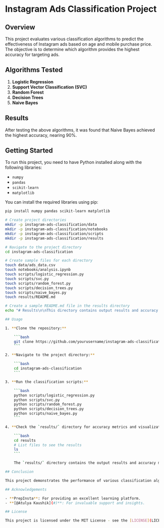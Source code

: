 # Instagram Ads Classification Project

## Overview

This project evaluates various classification algorithms to predict the effectiveness of Instagram ads based on age and mobile purchase price. The objective is to determine which algorithm provides the highest accuracy for targeting ads.

## Algorithms Tested

1. **Logistic Regression**
2. **Support Vector Classification (SVC)**
3. **Random Forest**
4. **Decision Trees**
5. **Naive Bayes**

## Results

After testing the above algorithms, it was found that Naive Bayes achieved the highest accuracy, nearing 90%.

## Getting Started

To run this project, you need to have Python installed along with the following libraries:

- `numpy`
- `pandas`
- `scikit-learn`
- `matplotlib`

You can install the required libraries using pip:

```bash
pip install numpy pandas scikit-learn matplotlib

# Create project directories
mkdir -p instagram-ads-classification/data
mkdir -p instagram-ads-classification/notebooks
mkdir -p instagram-ads-classification/scripts
mkdir -p instagram-ads-classification/results

# Navigate to the project directory
cd instagram-ads-classification

# Create sample files for each directory
touch data/ads_data.csv
touch notebooks/analysis.ipynb
touch scripts/logistic_regression.py
touch scripts/svc.py
touch scripts/random_forest.py
touch scripts/decision_trees.py
touch scripts/naive_bayes.py
touch results/README.md

# Create a sample README.md file in the results directory
echo "# Results\n\nThis directory contains output results and accuracy metrics." > results/README.md

## Usage

1. **Clone the repository:**

    ```bash
    git clone https://github.com/yourusername/instagram-ads-classification.git
    ```

2. **Navigate to the project directory:**

    ```bash
    cd instagram-ads-classification
    ```

3. **Run the classification scripts:**

    ```bash
    python scripts/logistic_regression.py
    python scripts/svc.py
    python scripts/random_forest.py
    python scripts/decision_trees.py
    python scripts/naive_bayes.py
    ```

4. **Check the `results/` directory for accuracy metrics and visualizations.**

    ```bash
    cd results
    # List files to see the results
    ls
    ```

    The `results/` directory contains the output results and accuracy metrics for each classification algorithm.

## Conclusion

This project demonstrates the performance of various classification algorithms for optimizing Instagram ads based on demographic and purchase data. Naive Bayes emerged as the most accurate algorithm in this scenario.

## Acknowledgements

- **PrepInsta**: For providing an excellent learning platform.
- **[@Atulya Kaushik](#)**: For invaluable support and insights.

## License

This project is licensed under the MIT License - see the [LICENSE](LICENSE) file for details.

